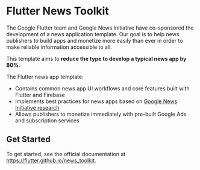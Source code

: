# Flutter News Toolkit

The Google Flutter team and Google News Initiative have co-sponsored the development of a news application template. Our goal is to help news publishers to build apps and monetize more easily than ever in order to make reliable information accessible to all.

This template aims to **reduce the type to develop a typical news app by 80%**.

The Flutter news app template:

- Contains common news app UI workflows and core features built with Flutter and Firebase
- Implements best practices for news apps based on [Google News Initiative research](https://newsinitiative.withgoogle.com/info/assets/static/docs/nci/nci-playbook-en.pdf)
- Allows publishers to monetize immediately with pre-built Google Ads and subscription services

## Get Started

To get started, see the official documentation at https://flutter.github.io/news_toolkit.
